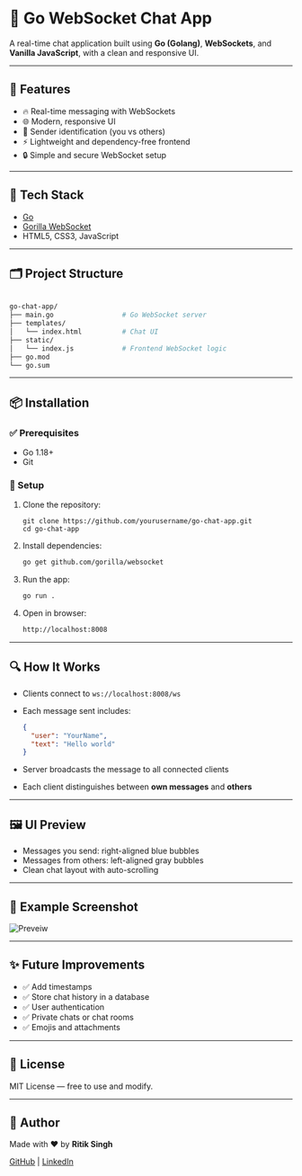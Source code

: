 # 💬 Go WebSocket Chat App

A real-time chat application built using **Go (Golang)**, **WebSockets**, and **Vanilla JavaScript**, with a clean and responsive UI.

---

## 🚀 Features

- 🔥 Real-time messaging with WebSockets
- 🌐 Modern, responsive UI
- 👤 Sender identification (you vs others)
- ⚡ Lightweight and dependency-free frontend
- 🔒 Simple and secure WebSocket setup

---

## 🧰 Tech Stack

- [Go](https://golang.org/)
- [Gorilla WebSocket](https://github.com/gorilla/websocket)
- HTML5, CSS3, JavaScript

---

## 🗂️ Project Structure

```bash

go-chat-app/
├── main.go                 # Go WebSocket server
├── templates/
│   └── index.html          # Chat UI
├── static/
│   └── index.js            # Frontend WebSocket logic
├── go.mod
└── go.sum

```

---

## 📦 Installation

### ✅ Prerequisites

- Go 1.18+
- Git

### 🔧 Setup

1. Clone the repository:
   
   ```
   git clone https://github.com/yourusername/go-chat-app.git
   cd go-chat-app
    ```
    
2. Install dependencies:

   ```bash
   go get github.com/gorilla/websocket
   ```

3. Run the app:

   ```bash
   go run .
   ```

4. Open in browser:

   ```bash
   http://localhost:8008
   ```

---

## 🔍 How It Works

* Clients connect to `ws://localhost:8008/ws`
* Each message sent includes:

  ```json
  {
    "user": "YourName",
    "text": "Hello world"
  }
  ```
* Server broadcasts the message to all connected clients
* Each client distinguishes between **own messages** and **others**

---

## 🖼️ UI Preview

* Messages you send: right-aligned blue bubbles
* Messages from others: left-aligned gray bubbles
* Clean chat layout with auto-scrolling

---

## 📌 Example Screenshot

![Preveiw](/go-chat-app/image.png)

---

## ✨ Future Improvements

* ✅ Add timestamps
* ✅ Store chat history in a database
* ✅ User authentication
* ✅ Private chats or chat rooms
* ✅ Emojis and attachments

---

## 📄 License

MIT License — free to use and modify.

---

## 🙋 Author

Made with ❤️ by **Ritik Singh**

[GitHub](https://github.com/yourusername) | [LinkedIn](https://linkedin.com/in/yourprofile)
